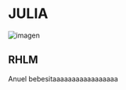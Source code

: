 # JULIA
![imagen](https://github.com/jlophor1903/jlophor1903/assets/171126125/ab0ed4b8-b8ae-45c8-b546-5b48ccf588c7)

## RHLM 
Anuel bebesitaaaaaaaaaaaaaaaaa

